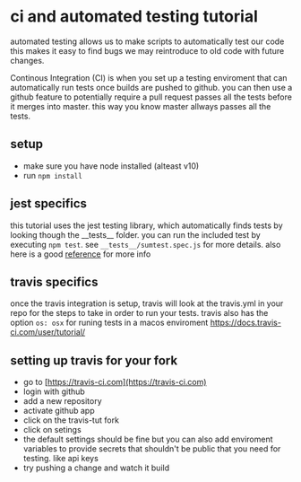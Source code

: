 # ci and automated testing tutorial
automated testing allows us to make scripts to automatically test our code
this makes it easy to find bugs we may reintroduce to old code with future changes.

Continous Integration (CI) is when you set up a testing enviroment that can
automatically run tests once builds are pushed to github. you can then use
a github feature to potentially require a pull request passes all the tests before
it merges into master. this way you know master allways passes all the tests.

## setup
- make sure you have node installed (alteast v10)
- run `npm install`

## jest specifics
this tutorial uses the jest testing library, which automatically finds tests by looking
though the \_\_tests\_\_ folder. you can run the included test by executing `npm test`.
see `__tests__/sumtest.spec.js` for more details. also here is a good [reference](https://www.valentinog.com/blog/jest/) for more info

## travis specifics
once the travis integration is setup, travis will look at the travis.yml in your repo
for the steps to take in order to run your tests. travis also has the option `os: osx`
for runing tests in a macos enviroment https://docs.travis-ci.com/user/tutorial/

## setting up travis for your fork
- go to [https://travis-ci.com](https://travis-ci.com)
- login with github
- add a new repository
- activate github app
- click on the travis-tut fork
- click on setings
- the default settings should be fine but you can also add enviroment variables to
  provide secrets that shouldn't be public that you need for testing. like api keys
- try pushing a change and watch it build
